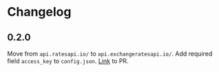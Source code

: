 # Changelog

## 0.2.0
Move from `api.ratesapi.io/` to `api.exchangeratesapi.io/`. Add required field `access_key` to `config.json`. [Link](https://github.com/airbytehq/airbyte/pull/3566) to PR.
